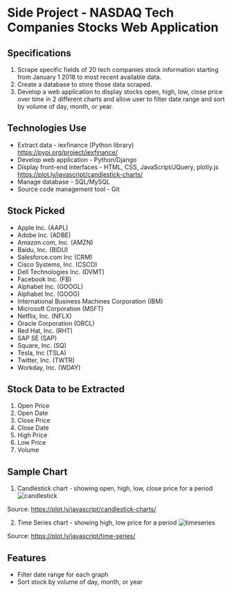 Side Project - NASDAQ Tech Companies Stocks Web Application
===========================================================

## Specifications

1. Scrape specific fields of 20 tech companies stock information starting from January 1 2018 to most recent available data.
2. Create a database to store those data scraped.
3. Develop a web application to display stocks open, high, low, close price over time in 2 different charts and allow user to filter date range and sort by volume of day, month, or year.

## Technologies Use

- Extract data - iexfinance (Python library) https://pypi.org/project/iexfinance/
- Develop web application - Python/Django
- Display front-end interfaces - HTML, CSS, JavaScript/JQuery, plotly.js https://plot.ly/javascript/candlestick-charts/
- Manage database - SQL/MySQL
- Source code management tool - Git

## Stock Picked

- Apple Inc. (AAPL)
- Adobe Inc. (ADBE)
- Amazon.com, Inc. (AMZN)
- Baidu, Inc. (BIDU)
- Salesforce.com Inc (CRM)
- Cisco Systems, Inc. (CSCO)
- Dell Technologies Inc. (DVMT)
- Facebook Inc. (FB)
- Alphabet Inc. (GOOGL)
- Alphabet Inc. (GOOG)
- International Business Machines Corporation (IBM)
- Microsoft Corporation (MSFT)
- Netflix, Inc. (NFLX)
- Oracle Corporation (ORCL)
- Red Hat, Inc. (RHT)
- SAP SE (SAP)
- Square, Inc. (SQ)
- Tesla, Inc (TSLA)
- Twitter, Inc. (TWTR)
- Workday, Inc. (WDAY)

## Stock Data to be Extracted

1. Open Price
2. Open Date
3. Close Price
4. Close Date
5. High Price
6. Low Price
7. Volume

## Sample Chart

1. Candlestick chart - showing open, high, low, close price for a period
![candlestick](https://plot.ly/~RPlotBot/4305/basic-candlestick-chart.png)

Source: https://plot.ly/javascript/candlestick-charts/

2. Time Series chart - showing high, low price for a period
![timeseries](https://plot.ly/~priyatharsan/18/time-series-with-rangeslider.png)

Source: https://plot.ly/javascript/time-series/

## Features

- Filter date range for each graph
- Sort stock by volume of day, month, or year
